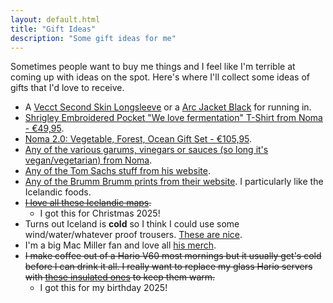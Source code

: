 ```yaml
---
layout: default.html
title: "Gift Ideas"
description: "Some gift ideas for me"
---
```


Sometimes people want to buy me things and I feel like I'm terrible at coming up with ideas on the spot. Here's where I'll collect some ideas of gifts that I'd love to receive.

- A [Vecct Second Skin Longsleeve](https://vecct.store/products/second-skin-longsleeve) or a [Arc Jacket Black](https://vecct.store/products/a) for running in.
- [Shrigley Embroidered Pocket "We love fermentation" T-Shirt from Noma - €49,95](https://nomaprojects.com/products/we-love-fermentation-t-shirt?variant=41378907422925).
- [Noma 2.0: Vegetable, Forest, Ocean Gift Set - €105,95](https://nomaprojects.com/products/noma-2-0-gift-set?variant=41312659996877).
- [Any of the various garums, vinegars or sauces (so long it's vegan/vegetarian) from Noma](https://nomaprojects.com/collections).
- [Any of the Tom Sachs stuff from his website](https://store.tomsachs.com/).
- [Any of the Brumm Brumm prints from their website](https://brumm.is/collections/our-prints). I particularly like the Icelandic foods.
- ~~[I love all these Icelandic maps](https://mapsoficeland.shop/product-category/iceland-maps/).~~
  - I got this for Christmas 2025!
- Turns out Iceland is **cold** so I think I could use some wind/water/whatever proof trousers. [These are nice](https://www.66north.com/is/skalafell-bibs/p/W41254?color=910&size=XL).
- I'm a big Mac Miller fan and love all [his merch](https://shopuk.macmillerswebsite.com/).
- ~~I make coffee out of a Hario V60 most mornings but it usually get's cold before I can drink it all. I really want to replace my glass Hario servers with [these insulated ones](https://kaffitar.is/collections/hario/products/hario-v60-hitakanna-svort) to keep them warm.~~
  - I got this for my birthday 2025!
